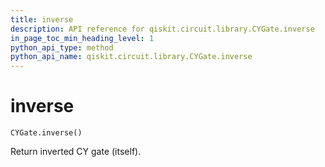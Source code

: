 ```yaml
---
title: inverse
description: API reference for qiskit.circuit.library.CYGate.inverse
in_page_toc_min_heading_level: 1
python_api_type: method
python_api_name: qiskit.circuit.library.CYGate.inverse
---
```


# inverse

<span id="qiskit.circuit.library.CYGate.inverse" />

`CYGate.inverse()`

Return inverted CY gate (itself).

